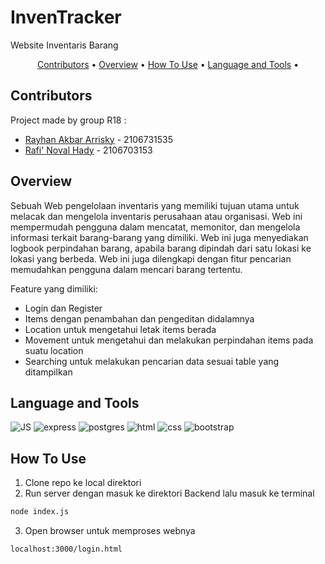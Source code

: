 # InvenTracker
Website Inventaris Barang



<p align ="center">
  <a href="#contributors">Contributors</a> •
  <a href="#overview">Overview</a> •
  <a href="#how-to-use">How To Use</a> •
  <a href="#language-and-tools">Language and Tools</a> •
</p>


## Contributors
Project made by group R18  :

- [Rayhan Akbar Arrisky](https://github.com/rayhan-akbar) - 2106731535
- [Rafi' Noval Hady](https://github.com/rafinovalh) - 2106703153


## Overview
Sebuah Web pengelolaan inventaris yang memiliki tujuan utama untuk melacak dan mengelola inventaris perusahaan atau organisasi. Web ini mempermudah pengguna dalam mencatat, memonitor, dan mengelola informasi terkait barang-barang yang dimiliki. Web ini juga menyediakan logbook perpindahan barang, apabila barang dipindah dari satu lokasi ke lokasi yang berbeda. Web ini juga dilengkapi dengan fitur pencarian memudahkan pengguna dalam mencari barang tertentu.

Feature yang dimiliki:

- Login dan Register
- Items dengan penambahan dan pengeditan didalamnya
- Location untuk mengetahui letak items berada
- Movement untuk mengetahui dan melakukan perpindahan items pada suatu location
- Searching untuk melakukan pencarian data sesuai table yang ditampilkan

## Language and Tools

<p float = "center">
<img alt="JS" src="https://img.shields.io/badge/-JavaScript-F7DF1E?style=flat-square&logo=javascript&logoColor=black">
<img alt="express" src="https://img.shields.io/badge/express.js-%23404d59.svg?style=flat-square&logo=express&logoColor=%2361DAFB">
<img alt="postgres" src="https://img.shields.io/badge/postgres-%23316192.svg?style=flat-square&logo=postgresql&logoColor=white" />
<img alt="html" src="https://img.shields.io/badge/html5-%23E34F26.svg?style=flat-square&logo=html5&logoColor=white" />
<img alt="css" src="https://img.shields.io/badge/css3-%231572B6.svg?style=flat-square&logo=css3&logoColor=white" />
<img alt="bootstrap" src="https://img.shields.io/badge/bootstrap-%238511FA.svg?style=flat-square&logo=bootstrap&logoColor=white" />
</p>

## How To Use

1. Clone repo ke local direktori 
2. Run server dengan masuk ke direktori Backend lalu masuk ke terminal
```sh
node index.js
```
3. Open browser untuk memproses webnya
```sh
localhost:3000/login.html
```







